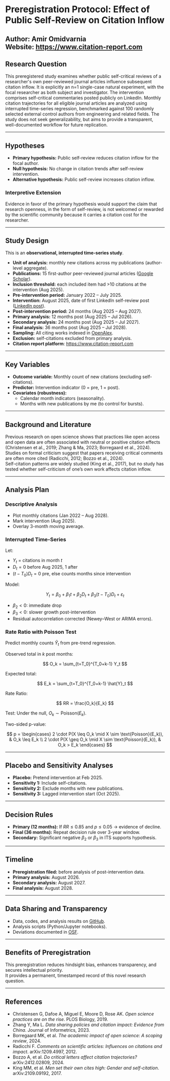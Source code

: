# Preregistration Protocol: Effect of Public Self-Review on Citation Inflow
**Author:** Amir Omidvarnia  
**Website:** https://www.citation-report.com
---

## Research Question
This preregistered study examines whether public self-critical reviews of a researcher's own peer-reviewed journal articles influence subsequent citation inflow. It is explicitly an n=1 single-case natural experiment, with the focal researcher as both subject and investigator. The intervention comprises self-critical commentaries posted publicly on LinkedIn. Monthly citation trajectories for all eligible journal articles are analyzed using interrupted time-series regression, benchmarked against 100 randomly selected external control authors from engineering and related fields. The study does not seek generalizability, but aims to provide a transparent, well-documented workflow for future replication.  

---

## Hypotheses
- **Primary hypothesis:** Public self-review reduces citation inflow for the focal author.  
- **Null hypothesis:** No change in citation trends after self-review intervention.  
- **Alternative hypothesis:** Public self-review increases citation inflow.  

### Interpretive Extension
Evidence in favor of the primary hypothesis would support the claim that research openness, in the form of self-review, is not welcomed or rewarded by the scientific community because it carries a citation cost for the researcher.  

---

## Study Design
This is an **observational, interrupted time-series study**.  

- **Unit of analysis:** monthly new citations across my publications (author-level aggregate).  
- **Publications:** 15 first-author peer-reviewed journal articles ([Google Scholar](https://scholar.google.com/citations?user=BAZiv8sAAAAJ&hl=en)).  
- **Inclusion threshold:** each included item had >10 citations at the intervention (Aug 2025).  
- **Pre-intervention period:** January 2022 – July 2025.  
- **Intervention:** August 2025, date of first LinkedIn self-review post ([LinkedIn post](https://www.linkedin.com/feed/update/urn:li:activity:7363176261566767106/)).  
- **Post-intervention period:** 24 months (Aug 2025 – Aug 2027).  
- **Primary analysis:** 12 months post (Aug 2025 – Jul 2026).  
- **Secondary analysis:** 24 months post (Aug 2025 – Jul 2027).  
- **Final analysis:** 36 months post (Aug 2025 – Jul 2028).  
- **Sampling:** All citing works indexed in [OpenAlex](https://openalex.org/authors/A5080711096).  
- **Exclusion:** self-citations excluded from primary analysis.
- **Citation report platform**: https://www.citation-report.com

---

## Key Variables
- **Outcome variable:** Monthly count of new citations (excluding self-citations).  
- **Predictor:** Intervention indicator (0 = pre, 1 = post).  
- **Covariates (robustness):**  
  - Calendar month indicators (seasonality).  
  - Months with new publications by me (to control for bursts).  

---

## Background and Literature
Previous research on open science shows that practices like open access and open data are often associated with neutral or positive citation effects (Christensen et al., 2019; Zhang & Ma, 2023; Borregaard et al., 2024).  
Studies on formal criticism suggest that papers receiving critical comments are often more cited (Radicchi, 2012; Bozzo et al., 2024).  
Self-citation patterns are widely studied (King et al., 2017), but no study has tested whether self-criticism of one’s own work affects citation inflow.  

---

## Analysis Plan

### Descriptive Analysis
- Plot monthly citations (Jan 2022 – Aug 2028).  
- Mark intervention (Aug 2025).  
- Overlay 3-month moving average.  

### Interrupted Time-Series
Let:  

- $Y_t$ = citations in month $t$  
- $D_t = 0$ before Aug 2025, $1$ after  
- $(t - T_0)D_t = 0$ pre, else counts months since intervention  

Model:  

$$
Y_t = \beta_0 + \beta_1 t + \beta_2 D_t + \beta_3 (t - T_0)D_t + \varepsilon_t
$$

- $\beta_2 < 0$: immediate drop  
- $\beta_3 < 0$: slower growth post-intervention  
- Residual autocorrelation corrected (Newey–West or ARIMA errors).  

### Rate Ratio with Poisson Test
Predict monthly counts $\hat{Y}_t$ from pre-trend regression.  

Observed total in $k$ post months:  

$$
O_k = \sum_{t=T_0}^{T_0+k-1} Y_t
$$

Expected total:  

$$
E_k = \sum_{t=T_0}^{T_0+k-1} \hat{Y}_t
$$

Rate Ratio:  

$$
RR = \frac{O_k}{E_k}
$$

Test: Under the null, $O_k \sim \text{Poisson}(E_k)$.  

Two-sided p-value:  

$$
p =
\begin{cases}
2 \cdot P(X \leq O_k \mid X \sim \text{Poisson}(E_k)), & O_k \leq E_k \\
2 \cdot P(X \geq O_k \mid X \sim \text{Poisson}(E_k)), & O_k > E_k
\end{cases}
$$

---

## Placebo and Sensitivity Analyses
- **Placebo:** Pretend intervention at Feb 2025.  
- **Sensitivity 1:** Include self-citations.  
- **Sensitivity 2:** Exclude months with new publications.  
- **Sensitivity 3:** Lagged intervention start (Oct 2025).  

---

## Decision Rules
- **Primary (12 months):** If $RR \leq 0.85$ and $p \leq 0.05$ → evidence of decline.  
- **Final (36 months):** Repeat decision rule over 3-year window.  
- **Secondary:** Significant negative $\beta_2$ or $\beta_3$ in ITS supports hypothesis.  

---

## Timeline
- **Preregistration filed:** before analysis of post-intervention data.  
- **Primary analysis:** August 2026.  
- **Secondary analysis:** August 2027.  
- **Final analysis:** August 2028.  

---

## Data Sharing and Transparency
- Data, codes, and analysis results on [GitHub](https://github.com/omidvarnia).  
- Analysis scripts (Python/Jupyter notebooks).  
- Deviations documented in [OSF](https://osf.io/zp9q3/).  

---

## Benefits of Preregistration
This preregistration reduces hindsight bias, enhances transparency, and secures intellectual priority.  
It provides a permanent, timestamped record of this novel research question.  

---

## References
- Christensen G, Dafoe A, Miguel E, Moore D, Rose AK. *Open science practices are on the rise*. PLOS Biology, 2019.  
- Zhang Y, Ma L. *Data sharing policies and citation impact: Evidence from China*. Journal of Informetrics, 2023.  
- Borregaard MK, et al. *The academic impact of open science: A scoping review*, 2024.  
- Radicchi F. *Comments on scientific articles: Influences on citations and impact*. arXiv:1209.4997, 2012.  
- Bozzo A, et al. *Do critical letters affect citation trajectories?* arXiv:2412.02809, 2024.  
- King MM, et al. *Men set their own cites high: Gender and self-citation*. arXiv:2109.09192, 2017.  


